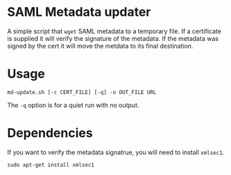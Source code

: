 # SAML Metadata updater

A simple script that `wget` SAML metadata to a temporary file. 
If a certificate is supplied it will verify the signature of the metadata. If the metadata was signed by the cert it will move the metdata to its final destination.

# Usage

    md-update.sh [-c CERT_FILE] [-q] -o OUT_FILE URL

The `-q` option is for a quiet run with no output.

# Dependencies

If you want to verify the metadata signatrue, you will need to install `xmlsec1`.

    sudo apt-get install xmlsec1
